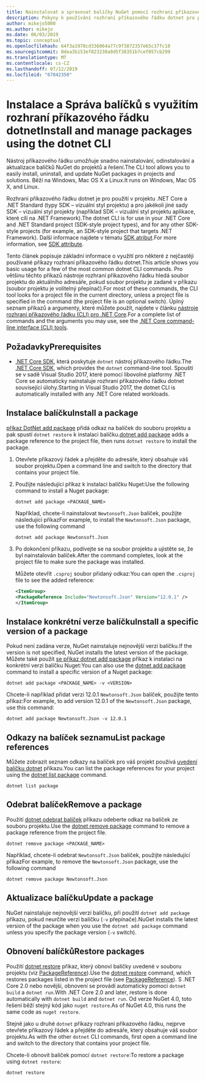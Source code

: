 ```yaml
---
title: Nainstalovat a spravovat balíčky NuGet pomocí rozhraní příkazového řádku dotnet
description: Pokyny k používání rozhraní příkazového řádku dotnet pro práci s balíčky NuGet.
author: mikejo5000
ms.author: mikejo
ms.date: 06/03/2019
ms.topic: conceptual
ms.openlocfilehash: 64f3a1978cd336064a77c9f3872357e65c37fc10
ms.sourcegitcommit: 0dea3b153ef823230a9d5f38351b7cef057cb299
ms.translationtype: MT
ms.contentlocale: cs-CZ
ms.lasthandoff: 07/12/2019
ms.locfileid: "67842350"
---
```

# <a name="install-and-manage-packages-using-the-dotnet-cli"></a><span data-ttu-id="344ee-103">Instalace a Správa balíčků s využitím rozhraní příkazového řádku dotnet</span><span class="sxs-lookup"><span data-stu-id="344ee-103">Install and manage packages using the dotnet CLI</span></span>

<span data-ttu-id="344ee-104">Nástroj příkazového řádku umožňuje snadno nainstalování, odinstalování a aktualizace balíčků NuGet do projektů a řešení.</span><span class="sxs-lookup"><span data-stu-id="344ee-104">The CLI tool allows you to easily install, uninstall, and update NuGet packages in projects and solutions.</span></span> <span data-ttu-id="344ee-105">Běží na Windows, Mac OS X a Linux.</span><span class="sxs-lookup"><span data-stu-id="344ee-105">It runs on Windows, Mac OS X, and Linux.</span></span>

<span data-ttu-id="344ee-106">Rozhraní příkazového řádku dotnet je pro použití v projektu .NET Core a .NET Standard (typy SDK – vizuální styl projektu) a pro jakékoli jiné sady SDK – vizuální styl projekty (například SDK – vizuální styl projektu aplikace, které cílí na .NET Framework).</span><span class="sxs-lookup"><span data-stu-id="344ee-106">The dotnet CLI is for use in your .NET Core and .NET Standard project (SDK-style project types), and for any other SDK-style projects (for example, an SDK-style project that targets .NET Framework).</span></span> <span data-ttu-id="344ee-107">Další informace najdete v tématu [SDK atribut](/dotnet/core/tools/csproj#additions).</span><span class="sxs-lookup"><span data-stu-id="344ee-107">For more information, see [SDK attribute](/dotnet/core/tools/csproj#additions).</span></span>

<span data-ttu-id="344ee-108">Tento článek popisuje základní informace o využití pro některé z nejčastěji používané příkazy rozhraní příkazového řádku dotnet.</span><span class="sxs-lookup"><span data-stu-id="344ee-108">This article shows you basic usage for a few of the most common dotnet CLI commands.</span></span> <span data-ttu-id="344ee-109">Pro většinu těchto příkazů nástroje rozhraní příkazového řádku hledá soubor projektu do aktuálního adresáře, pokud soubor projektu je zadané v příkazu (soubor projektu je volitelný přepínač).</span><span class="sxs-lookup"><span data-stu-id="344ee-109">For most of these commands, the CLI tool looks for a project file in the current directory, unless a project file is specified in the command (the project file is an optional switch).</span></span> <span data-ttu-id="344ee-110">Úplný seznam příkazů a argumenty, které můžete použít, najdete v článku [nástroje rozhraní příkazového řádku (CLI) pro .NET Core](../tools/dotnet-commands.md).</span><span class="sxs-lookup"><span data-stu-id="344ee-110">For a complete list of commands and the arguments you may use, see the [.NET Core command-line interface (CLI) tools](../tools/dotnet-commands.md).</span></span>

## <a name="prerequisites"></a><span data-ttu-id="344ee-111">Požadavky</span><span class="sxs-lookup"><span data-stu-id="344ee-111">Prerequisites</span></span>

- <span data-ttu-id="344ee-112">[.NET Core SDK](https://www.microsoft.com/net/download/), která poskytuje `dotnet` nástroj příkazového řádku.</span><span class="sxs-lookup"><span data-stu-id="344ee-112">The [.NET Core SDK](https://www.microsoft.com/net/download/), which provides the `dotnet` command-line tool.</span></span> <span data-ttu-id="344ee-113">Spouští se v sadě Visual Studio 2017, které pomocí libovolné platformy .NET Core se automaticky nainstaluje rozhraní příkazového řádku dotnet související úlohy.</span><span class="sxs-lookup"><span data-stu-id="344ee-113">Starting in Visual Studio 2017, the dotnet CLI is automatically installed with any .NET Core related workloads.</span></span>

## <a name="install-a-package"></a><span data-ttu-id="344ee-114">Instalace balíčku</span><span class="sxs-lookup"><span data-stu-id="344ee-114">Install a package</span></span>

<span data-ttu-id="344ee-115">[příkaz DotNet add package](/dotnet/core/tools/dotnet-add-package?tabs=netcore2x) přidá odkaz na balíček do souboru projektu a pak spustí `dotnet restore` k instalaci balíčku.</span><span class="sxs-lookup"><span data-stu-id="344ee-115">[dotnet add package](/dotnet/core/tools/dotnet-add-package?tabs=netcore2x) adds a package reference to the project file, then runs `dotnet restore` to install the package.</span></span>

1. <span data-ttu-id="344ee-116">Otevřete příkazový řádek a přejděte do adresáře, který obsahuje váš soubor projektu.</span><span class="sxs-lookup"><span data-stu-id="344ee-116">Open a command line and switch to the directory that contains your project file.</span></span>

2. <span data-ttu-id="344ee-117">Použijte následující příkaz k instalaci balíčku Nuget:</span><span class="sxs-lookup"><span data-stu-id="344ee-117">Use the following command to install a Nuget package:</span></span>

    ```cli
    dotnet add package <PACKAGE_NAME>
    ```

    <span data-ttu-id="344ee-118">Například, chcete-li nainstalovat `Newtonsoft.Json` balíček, použijte následující příkaz</span><span class="sxs-lookup"><span data-stu-id="344ee-118">For example, to install the `Newtonsoft.Json` package, use the following command</span></span>

    ```cli
    dotnet add package Newtonsoft.Json
    ```

3. <span data-ttu-id="344ee-119">Po dokončení příkazu, podívejte se na soubor projektu a ujistěte se, že byl nainstalován balíček.</span><span class="sxs-lookup"><span data-stu-id="344ee-119">After the command completes, look at the project file to make sure the package was installed.</span></span>

   <span data-ttu-id="344ee-120">Můžete otevřít `.csproj` soubor přidaný odkaz:</span><span class="sxs-lookup"><span data-stu-id="344ee-120">You can open the `.csproj` file to see the added reference:</span></span>

    ```xml
   <ItemGroup>
    <PackageReference Include="Newtonsoft.Json" Version="12.0.1" />
   </ItemGroup>
    ```

## <a name="install-a-specific-version-of-a-package"></a><span data-ttu-id="344ee-121">Instalace konkrétní verze balíčku</span><span class="sxs-lookup"><span data-stu-id="344ee-121">Install a specific version of a package</span></span>

<span data-ttu-id="344ee-122">Pokud není zadána verze, NuGet nainstaluje nejnovější verzi balíčku.</span><span class="sxs-lookup"><span data-stu-id="344ee-122">If the version is not specified, NuGet installs the latest version of the package.</span></span> <span data-ttu-id="344ee-123">Můžete také použít [se příkaz dotnet add package](/dotnet/core/tools/dotnet-add-package?tabs=netcore2x) příkaz k instalaci na konkrétní verzi balíčku Nuget:</span><span class="sxs-lookup"><span data-stu-id="344ee-123">You can also use the [dotnet add package](/dotnet/core/tools/dotnet-add-package?tabs=netcore2x) command to install a specific version of a Nuget package:</span></span>

```cli
dotnet add package <PACKAGE_NAME> -v <VERSION>
```

<span data-ttu-id="344ee-124">Chcete-li například přidat verzi 12.0.1 `Newtonsoft.Json` balíček, použijte tento příkaz:</span><span class="sxs-lookup"><span data-stu-id="344ee-124">For example, to add version 12.0.1 of the `Newtonsoft.Json` package, use this command:</span></span>

```cli
dotnet add package Newtonsoft.Json -v 12.0.1
```

## <a name="list-package-references"></a><span data-ttu-id="344ee-125">Odkazy na balíček seznamu</span><span class="sxs-lookup"><span data-stu-id="344ee-125">List package references</span></span>

<span data-ttu-id="344ee-126">Můžete zobrazit seznam odkazy na balíček pro váš projekt používá [uvedení balíčku dotnet](/dotnet/core/tools/dotnet-list-package?tabs=netcore2x) příkazu.</span><span class="sxs-lookup"><span data-stu-id="344ee-126">You can list the package references for your project using the [dotnet list package](/dotnet/core/tools/dotnet-list-package?tabs=netcore2x) command.</span></span>

```cli
dotnet list package
```

## <a name="remove-a-package"></a><span data-ttu-id="344ee-127">Odebrat balíček</span><span class="sxs-lookup"><span data-stu-id="344ee-127">Remove a package</span></span>

<span data-ttu-id="344ee-128">Použití [dotnet odebrat balíček](/dotnet/core/tools/dotnet-remove-package?tabs=netcore2x) příkazu odeberte odkaz na balíček ze souboru projektu.</span><span class="sxs-lookup"><span data-stu-id="344ee-128">Use the [dotnet remove package](/dotnet/core/tools/dotnet-remove-package?tabs=netcore2x) command to remove a package reference from the project file.</span></span>

```cli
dotnet remove package <PACKAGE_NAME>
```

<span data-ttu-id="344ee-129">Například, chcete-li odebrat `Newtonsoft.Json` balíček, použijte následující příkaz</span><span class="sxs-lookup"><span data-stu-id="344ee-129">For example, to remove the `Newtonsoft.Json` package, use the following command</span></span>

```cli
dotnet remove package Newtonsoft.Json
```

## <a name="update-a-package"></a><span data-ttu-id="344ee-130">Aktualizace balíčku</span><span class="sxs-lookup"><span data-stu-id="344ee-130">Update a package</span></span>

<span data-ttu-id="344ee-131">NuGet nainstaluje nejnovější verzi balíčku, při použití `dotnet add package` příkazu, pokud neurčíte verzi balíčku (`-v` přepínače).</span><span class="sxs-lookup"><span data-stu-id="344ee-131">NuGet installs the latest version of the package when you use the `dotnet add package` command unless you specify the package version (`-v` switch).</span></span>

## <a name="restore-packages"></a><span data-ttu-id="344ee-132">Obnovení balíčků</span><span class="sxs-lookup"><span data-stu-id="344ee-132">Restore packages</span></span>

<span data-ttu-id="344ee-133">Použití [dotnet restore](/dotnet/core/tools/dotnet-restore?tabs=netcore2x) příkaz, který obnoví balíčky uvedené v souboru projektu (viz [PackageReference](../consume-packages/package-references-in-project-files.md)).</span><span class="sxs-lookup"><span data-stu-id="344ee-133">Use the [dotnet restore](/dotnet/core/tools/dotnet-restore?tabs=netcore2x) command, which restores packages listed in the project file (see [PackageReference](../consume-packages/package-references-in-project-files.md)).</span></span> <span data-ttu-id="344ee-134">S .NET Core 2.0 nebo novější, obnovení se provádí automaticky pomocí `dotnet build` a `dotnet run`.</span><span class="sxs-lookup"><span data-stu-id="344ee-134">With .NET Core 2.0 and later, restore is done automatically with `dotnet build` and `dotnet run`.</span></span> <span data-ttu-id="344ee-135">Od verze NuGet 4.0, toto řešení běží stejný kód jako `nuget restore`.</span><span class="sxs-lookup"><span data-stu-id="344ee-135">As of NuGet 4.0, this runs the same code as `nuget restore`.</span></span>

<span data-ttu-id="344ee-136">Stejně jako u druhé `dotnet` příkazy rozhraní příkazového řádku, nejprve otevřete příkazový řádek a přejděte do adresáře, který obsahuje váš soubor projektu.</span><span class="sxs-lookup"><span data-stu-id="344ee-136">As with the other `dotnet` CLI commands, first open a command line and switch to the directory that contains your project file.</span></span>

<span data-ttu-id="344ee-137">Chcete-li obnovit balíček pomocí `dotnet restore`:</span><span class="sxs-lookup"><span data-stu-id="344ee-137">To restore a package using `dotnet restore`:</span></span>

```cli
dotnet restore 
```
